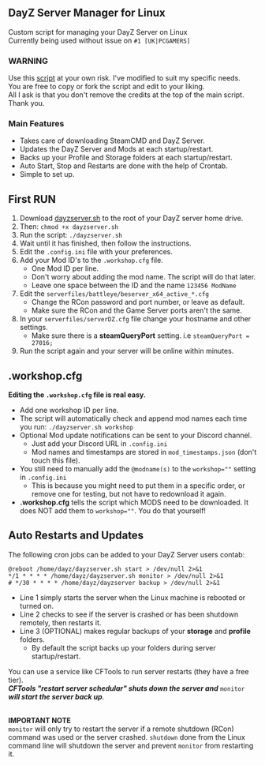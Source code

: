 ## DayZ Server Manager for Linux
Custom script for managing your DayZ Server on Linux <br/>
Currently being used without issue on `#1 [UK|PCGAMERS]`

### WARNING
Use this [script](https://github.com/haywardgg/DayZ_Server_Manager/blob/main/dayzserver.sh) at your own risk. I've modified to suit my specific needs. <br/>
You are free to copy or fork the script and edit to your liking.<br/>
All I ask is that you don't remove the credits at the top of the main script. Thank you.

### Main Features
- Takes care of downloading SteamCMD and DayZ Server.
- Updates the DayZ Server and Mods at each startup/restart.
- Backs up your Profile and Storage folders at each startup/restart.
- Auto Start, Stop and Restarts are done with the help of Crontab.
- Simple to set up. 

## First RUN
1. Download [dayzserver.sh](https://raw.githubusercontent.com/haywardgg/DayZ_Server_Manager/5536718fb3361cf4f3baad9293f61918636e16c7/dayzserver.sh) to the root of your DayZ server home drive.
2. Then: `chmod +x dayzserver.sh`
3. Run the script: `./dayzserver.sh`
4. Wait until it has finished, then follow the instructions.
5. Edit the `.config.ini` file with your preferences.
6. Add your Mod ID's to the `.workshop.cfg` file.
   - One Mod ID per line. 
   - Don't worry about adding the mod name. The script will do that later.
   - Leave one space between the ID and the name `123456 ModName`
7. Edit the `serverfiles/battleye/beserver_x64_active_*.cfg`
   - Change the RCon password and port number, or leave as default.
   - Make sure the RCon and the Game Server ports aren't the same.
8. In your `serverfiles/serverDZ.cfg` file change your hostname and other settings.
   - Make sure there is a **steamQueryPort** setting. i.e `steamQueryPort = 27016;`
9. Run the script again and your server will be online within minutes.

## .workshop.cfg 
**Editing the `.workshop.cfg` file is real easy.**<br/>
- Add one workshop ID per line.<br/>
- The script will automatically check and append mod names each time you run: `./dayzserver.sh workshop`<br/>
- Optional Mod update notifications can be sent to your Discord channel. <br/>
   - Just add your Discord URL in `.config.ini`
   - Mod names and timestamps are stored in `mod_timestamps.json` (don't touch this file).
- You still need to manually add the `@modname(s)` to the `workshop=""` setting in `.config.ini`
   - This is because you might need to put them in a specific order, or remove one for testing, but not have to redownload it again.
- **.workshop.cfg** tells the script which MODS need to be downloaded. It does NOT add them to `workshop=""`. You do that yourself!

## Auto Restarts and Updates
The following cron jobs can be added to your DayZ Server users contab:<br/>
```
@reboot /home/dayz/dayzserver.sh start > /dev/null 2>&1
*/1 * * * * /home/dayz/dayzserver.sh monitor > /dev/null 2>&1
# */30 * * * * /home/dayz/dayzserver backup > /dev/null 2>&1
```
- Line 1 simply starts the server when the Linux machine is rebooted or turned on.
- Line 2 checks to see if the server is crashed or has been shutdown remotely, then restarts it.
- Line 3 (OPTIONAL) makes regular backups of your **storage** and **profile** folders.
   - By default the script backs up your folders during server startup/restart. 

You can use a service like CFTools to run server restarts (they have a free tier).<br/>
***CFTools "restart server schedular" shuts down the server and*** `monitor` ***will start the server back up***.<br/><br>

**IMPORTANT NOTE**<br/> `monitor` will only try to restart the server if a remote shutdown (RCon) command was used or the server crashed. `shutdown` done from the Linux command line will shutdown the server and prevent `monitor` from restarting it. 
